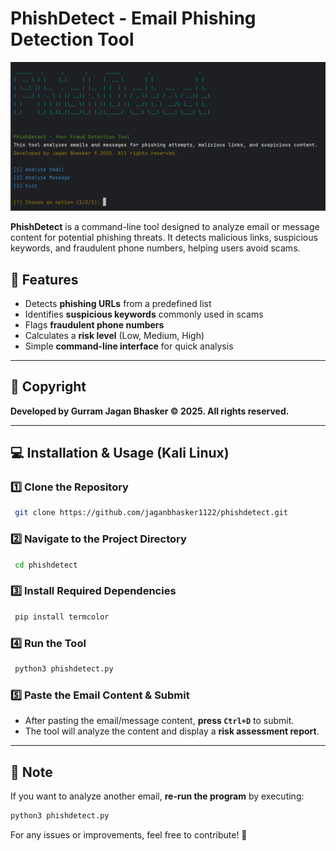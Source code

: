 # PhishDetect - Email Phishing Detection Tool

![PhishDetect Screenshot](screenshot.png)



**PhishDetect** is a command-line tool designed to analyze email or message content for potential phishing threats. It detects malicious links, suspicious keywords, and fraudulent phone numbers, helping users avoid scams.

## 🚀 Features
- Detects **phishing URLs** from a predefined list
- Identifies **suspicious keywords** commonly used in scams
- Flags **fraudulent phone numbers**
- Calculates a **risk level** (Low, Medium, High)
- Simple **command-line interface** for quick analysis

---
## 📜 Copyright
**Developed by Gurram Jagan Bhasker © 2025. All rights reserved.**

---
## 💻 Installation & Usage (Kali Linux)
### **1️⃣ Clone the Repository**
```bash
 git clone https://github.com/jaganbhasker1122/phishdetect.git
```

### **2️⃣ Navigate to the Project Directory**
```bash
 cd phishdetect
```

### **3️⃣ Install Required Dependencies**
```bash
 pip install termcolor
```

### **4️⃣ Run the Tool**
```bash
 python3 phishdetect.py
```

### **5️⃣ Paste the Email Content & Submit**
- After pasting the email/message content, **press `Ctrl+D`** to submit.
- The tool will analyze the content and display a **risk assessment report**.

---
## 📌 Note
If you want to analyze another email, **re-run the program** by executing:
```bash
python3 phishdetect.py
```

For any issues or improvements, feel free to contribute! 🚀

